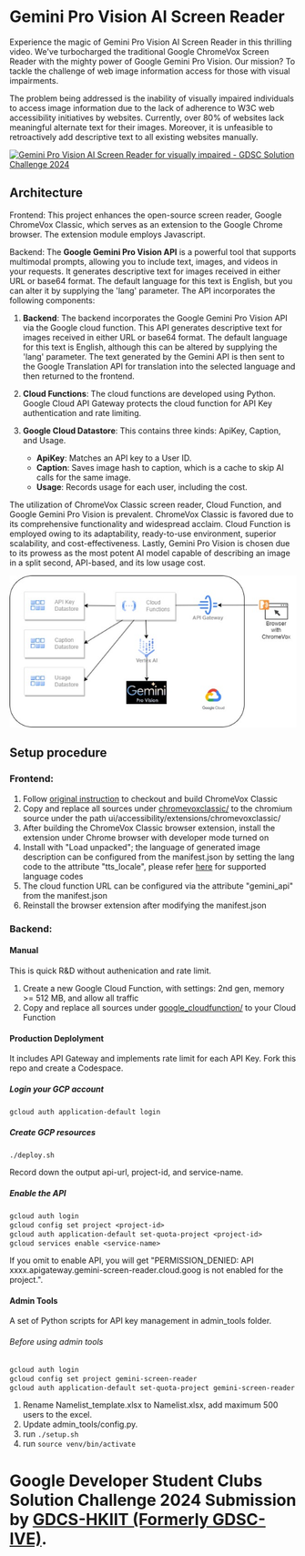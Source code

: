 # Gemini Pro Vision AI Screen Reader
Experience the magic of Gemini Pro Vision AI Screen Reader in this thrilling video. We've turbocharged the traditional Google ChromeVox Screen Reader with the mighty power of Google Gemini Pro Vision. Our mission? To tackle the challenge of web image information access for those with visual impairments.

The problem being addressed is the inability of visually impaired individuals to access image information due to the lack of adherence to W3C web accessibility initiatives by websites. Currently, over 80% of websites lack meaningful alternate text for their images. Moreover, it is unfeasible to retroactively add descriptive text to all existing websites manually.

[![Gemini Pro Vision AI Screen Reader for visually impaired - GDSC Solution Challenge 2024](https://img.youtube.com/vi/SUkg_76mF6M/0.jpg)](https://www.youtube.com/watch?v=SUkg_76mF6M)


## Architecture 

Frontend: This project enhances the open-source screen reader, Google ChromeVox Classic, which serves as an extension to the Google Chrome browser. The extension module employs Javascript.

Backend: The **Google Gemini Pro Vision API** is a powerful tool that supports multimodal prompts, allowing you to include text, images, and videos in your requests. It generates descriptive text for images received in either URL or base64 format. The default language for this text is English, but you can alter it by supplying the 'lang' parameter. The API incorporates the following components:

1. **Backend**: The backend incorporates the Google Gemini Pro Vision API via the Google cloud function. This API generates descriptive text for images received in either URL or base64 format. The default language for this text is English, although this can be altered by supplying the 'lang' parameter. The text generated by the Gemini API is then sent to the Google Translation API for translation into the selected language and then returned to the frontend.

2. **Cloud Functions**: The cloud functions are developed using Python. Google Cloud API Gateway protects the cloud function for API Key authentication and rate limiting.

3. **Google Cloud Datastore**: This contains three kinds: ApiKey, Caption, and Usage.
   - **ApiKey**: Matches an API key to a User ID.
   - **Caption**: Saves image hash to caption, which is a cache to skip AI calls for the same image.
   - **Usage**: Records usage for each user, including the cost.
   
The utilization of ChromeVox Classic screen reader, Cloud Function, and Google Gemini Pro Vision is prevalent. ChromeVox Classic is favored due to its comprehensive functionality and widespread acclaim. Cloud Function is employed owing to its adaptability, ready-to-use environment, superior scalability, and cost-effectiveness. Lastly, Gemini Pro Vision is chosen due to its prowess as the most potent AI model capable of describing an image in a split second, API-based, and its low usage cost.

![Architecture of Gemini Pro Vision AI Screen Reader](/images/architecture.jpg)

## Setup procedure

### Frontend:
1. Follow [original instruction](https://source.chromium.org/chromium/chromium/src/+/main:docs/windows_build_instructions.md) to checkout and build ChromeVox Classic
2. Copy and replace all sources under [chromevoxclassic/](chromevoxclassic) to the chromium source under the path ui/accessibility/extensions/chromevoxclassic/
3. After building the ChromeVox Classic browser extension, install the extension under Chrome browser with developer mode turned on
4. Install with "Load unpacked"; the language of generated image description can be configured from the manifest.json by setting the lang code to the attribute "tts_locale", please refer [here](https://cloud.google.com/translate/docs/languages) for supported language codes
5. The cloud function URL can be configured via the attribute "gemini_api" from the manifest.json
6. Reinstall the browser extension after modifying the manifest.json

### Backend: 
#### Manual
This is quick R&D without authenication and rate limit. 
1. Create a new Google Cloud Function, with settings: 2nd gen, memory >= 512 MB, and allow all traffic
2. Copy and replace all sources under [google_cloudfunction/](google_cloudfunction) to your Cloud Function 

#### Production Deplolyment
It includes API Gateway and implements rate limit for each API Key. Fork this repo and create a Codespace.

##### Login your GCP account
```
gcloud auth application-default login
```

##### Create GCP resources
```
./deploy.sh 
```
Record down the output api-url, project-id, and service-name.

##### Enable the API

```
gcloud auth login
gcloud config set project <project-id>
gcloud auth application-default set-quota-project <project-id>
gcloud services enable <service-name>
```
If you omit to enable API, you will get "PERMISSION_DENIED: API xxxx.apigateway.gemini-screen-reader.cloud.goog is not enabled for the project.".

#### Admin Tools
A set of Python scripts for API key management in admin_tools folder.

###### Before using admin tools
```
gcloud auth login
gcloud config set project gemini-screen-reader
gcloud auth application-default set-quota-project gemini-screen-reader
```

1. Rename Namelist_template.xlsx to Namelist.xlsx, add maximum 500 users to the excel.
2. Update admin_tools/config.py.
4. run ```./setup.sh```
3. run ```source venv/bin/activate```


# Google Developer Student Clubs Solution Challenge 2024 Submission by [GDCS-HKIIT (Formerly GDSC-IVE)](https://gdsc.community.dev/hong-kong-institute-of-vocational-education/).
